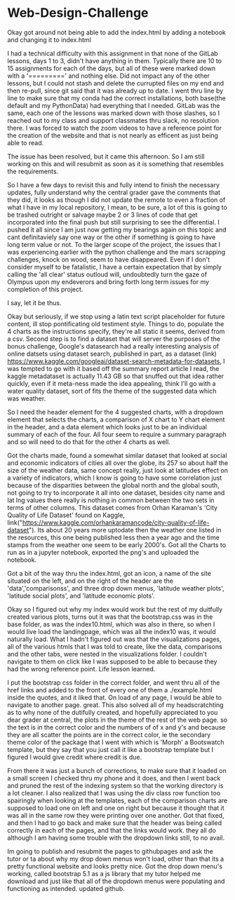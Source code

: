 # Web-Design-Challenge

Okay got around not being able to add the index.html by adding a notebook and changing it to index.html

I had a technical difficulty with this assignment in that none of the GitLab lessons, days 1 to 3, didn't have anything in them. Typically there are 10 to 15 assignments for each of the days, but all of these were marked down with a '=========' and nothing else.
Did not impact any of the other lessons, but I could not stash and delete the currupted files on my end and then re-pull, since git said that it was already up to date. I went thru line by line to make sure that my conda had the correct installations, both base(the default and my PythonData) had everything that I needed. GitLab was the same, each one of the lessons was marked down with those slashes, so I reached out to my class and support classmates thru slack, no resolution there.
I was forced to watch the zoom videos to have a reference point for the creation of the website and that is not nearly as efficent as just being able to read. 

The issue has been resolved, but it came this afternoon. So I am still working on this and will resubmit as soon as it is something that resembles the requirements.

So I have a few days to revisit this and fully intend to finish the necessary updates, fully understand why the central grader gave the comments that they did, it looks as though I did not update the remote to even a fraction of what I have in my local repository,
I mean, to be sure, a lot of this is going to be trashed outright or salvage maybe 2 or 3 lines of code that get incorporated into the final push but still surprising to see the differential. I pushed it all since I am just now getting my bearings again on this topic 
and cant definitaviely say one way or the other if something is going to have long term value or not. To the larger scope of the project, the issues that I was experiencing earlier with the python challenge and the mars scrapping challenges, knock on wood, seem to have disappeared. Even if I don't consider myself to be fatalistic, I have a certain expectation that by simply calling the 'all clear' status outloud will,
undoubtedly turn the gaze of Olympus upon my endeverors and bring forth long term issues for my completion of this project.

I say, let it be thus.

Okay but seriously, if we stop using a latin text script placeholder for future content, ill stop pontificating old testiment style. Things to do, populate the 4 charts as the instructions specify, they're all static it seems, derived from a csv. Second step is to find a dataset that will server the purposes of the bonus challenge, Google's datasearch had a really interesting analysis of online datsets using dataset search, published in part, as a dataset (link) https://www.kaggle.com/googleai/dataset-search-metadata-for-datasets,
I was tempted to go with it based off the summary report article I read, the kaggle metadataset is actually 11.43 GB so that snuffed out that idea rather quickly, even if it meta-ness made the idea appealing, think I'll go with a water quality dataset, sort of fits the theme of the suggested data which was weather.

So I need the header element for the 4 suggested charts, with a dropdown element that selects the charts, a comparison of X chart to Y chart element in the header, and a data element which looks just to be an individual summary of each of the four.
All four seem to require a summary paragraph and so will need to do that for the other 4 charts as well.

Got the charts made, found a somewhat similar dataset that looked at social and economic indicators of cities all over the globe, its 257 so about half the size of the weather data, same concept really, just look at latitudes effect on a variety of indicators, which I know
is going to have some correlation just because of the disparities between the global north and the global south, not going to try to incorporate it all into one dataset, besides city name and lat lng values there really is nothing in common between the two sets in terms of other columns. This dataset comes from Orhan Karaman's 'City Quality of Life Dataset' found on Kaggle, link("https://www.kaggle.com/orhankaramancode/city-quality-of-life-dataset"). Its about 20 years more uptodate then the weather one listed in the resources, 
this one being published less then a year ago and the time stamps from the  weather one seem to be early 2000's. Got all the Charts to run as in a jupyter notebook, exported the png's and uploaded the notebook. 

Got a bit of the way thru the index.html, got an icon, a name of the site situated on the left, and on the right of the header are the 'data','comparisonss', and three drop down menus, 'latitude weather plots', 'latitude social plots', and 'latitude economic plots'.

Okay so I figured out why my index would work but the rest of my duitfully created various plots, turns out it was that the bootstrap.css was in the base folder, as was the index10.html, which was also in there, so when I would live load the landingpage, which was all the index10 was, it would naturally load.
What I hadn't figured out was that the visualizations pages, all of the various htmls that I was told to create, like the data, comparisons and the other tabs, were nested in the visualizations folder. 
I couldn't navigate to them on click like I was supposed to be able to because they had the wrong reference point. Life lesson learned.

I put the bootstrap css folder in the correct folder, and  went thru all of the href links and added to the front of every one of them a ./example.html inside the quotes, and it liked that.
On load of any page, I would be able to navigate to another page. great. 
This also solved all of my headscratchting as to why none of the dutifully created, and hopefully appreciated to you dear grader at central, the plots in the theme of the rest of the web page. so the text is in the correct color and the numbers of of x and y's and because they are all scatter
the points are in the correct color, ie the secondary theme color of the package that I went with which is 'Morph' a Bootswatch template, but they say that you just call it like a bootstrap template but I figured I would give credit where credit is due. 

From there it was just a bunch of corrections, to make sure that it loaded on a small screen I checked thru my phone and it does, and then I went back and pruned the rest of the indexing system so that the working directory is a lot cleaner.
I also realized that I was using the div class row function too spairingly when looking at the templates, each of the comparison charts are supposed to load one on left and one on right
but because it thought that it was all in the same row they were printing over one another. Got that fixed, 
and then I had to go back and make sure that the header was being called correctly in each of the pages, and that the links would work. they all do although I am having some trouble with the dropdown links still, to no avail.

Im going to publish and resubmit the pages to githubpages and ask the tutor or ta about why my drop down menus won't load, other than that its a pretty functional website and looks pretty nice.
Got the drop down menu's working, called bootstrap 5.1 as a js library that my tutor helped me download and just like that all of the dropdown menus were populating and functioning as intended. updated github.
